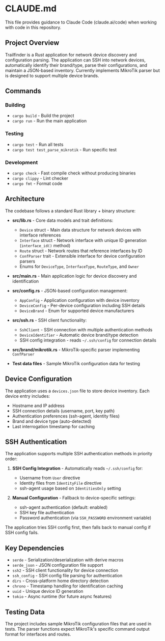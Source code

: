 # CLAUDE.md

This file provides guidance to Claude Code (claude.ai/code) when working with code in this repository.

## Project Overview

Trailfinder is a Rust application for network device discovery and configuration parsing. The application can SSH into network devices, automatically identify their brand/type, parse their configurations, and maintain a JSON-based inventory. Currently implements MikroTik parser but is designed to support multiple device brands.

## Commands

### Building
- `cargo build` - Build the project
- `cargo run` - Run the main application

### Testing
- `cargo test` - Run all tests
- `cargo test test_parse_mikrotik` - Run specific test

### Development
- `cargo check` - Fast compile check without producing binaries
- `cargo clippy` - Lint checker
- `cargo fmt` - Format code

## Architecture

The codebase follows a standard Rust library + binary structure:

- **src/lib.rs** - Core data models and trait definitions:
  - `Device` struct - Main data structure for network devices with interface references
  - `Interface` struct - Network interface with unique ID generation (`interface_id()` method)  
  - `Route` struct - Network routes that reference interfaces by ID
  - `ConfParser` trait - Extensible interface for device configuration parsers
  - Enums for `DeviceType`, `InterfaceType`, `RouteType`, and `Owner`

- **src/main.rs** - Main application logic for device discovery and identification

- **src/config.rs** - JSON-based configuration management:
  - `AppConfig` - Application configuration with device inventory
  - `DeviceConfig` - Per-device configuration including SSH details
  - `DeviceBrand` - Enum for supported device manufacturers

- **src/ssh.rs** - SSH client functionality:
  - `SshClient` - SSH connection with multiple authentication methods
  - `DeviceIdentifier` - Automatic device brand/type detection
  - SSH config integration - reads `~/.ssh/config` for connection details

- **src/brand/mikrotik.rs** - MikroTik-specific parser implementing `ConfParser`

- **Test data files** - Sample MikroTik configuration data for testing

## Device Configuration

The application uses a `devices.json` file to store device inventory. Each device entry includes:
- Hostname and IP address  
- SSH connection details (username, port, key path)
- Authentication preferences (ssh-agent, identity files)
- Brand and device type (auto-detected)
- Last interrogation timestamp for caching

## SSH Authentication

The application supports multiple SSH authentication methods in priority order:

1. **SSH Config Integration** - Automatically reads `~/.ssh/config` for:
   - Username from `User` directive
   - Identity files from `IdentityFile` directive  
   - ssh-agent usage based on `IdentitiesOnly` setting
   
2. **Manual Configuration** - Fallback to device-specific settings:
   - ssh-agent authentication (default: enabled)
   - SSH key file authentication
   - Password authentication (via `SSH_PASSWORD` environment variable)

The application tries SSH config first, then falls back to manual config if SSH config fails.

## Key Dependencies

- `serde` - Serialization/deserialization with derive macros
- `serde_json` - JSON configuration file support
- `ssh2` - SSH client functionality for device connection
- `ssh_config` - SSH config file parsing for authentication
- `dirs` - Cross-platform home directory detection
- `chrono` - Timestamp handling for identification caching  
- `uuid` - Unique device ID generation
- `tokio` - Async runtime (for future async features)

## Testing Data

The project includes sample MikroTik configuration files that are used in tests. The parser functions expect MikroTik's specific command output format for interfaces and routes.
